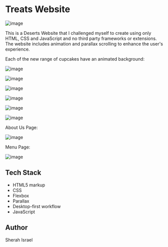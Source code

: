 # Treats Website

![image](https://github.com/SherahIsrael/Treats/assets/125824475/51ea180f-627a-428e-b10e-2ff3799ecef9)

This is a Deserts Website that I challenged myself to create using only HTML, CSS and JavaScript and no third party frameworks or extensions. The website includes animation and parallax scrolling to enhance the user's experience. 



Each of the new range of cupcakes have an animated background:

![image](https://github.com/SherahIsrael/Treats/assets/125824475/3da410d3-ae85-4749-bc62-776a19a88781)

![image](https://github.com/SherahIsrael/Treats/assets/125824475/f74ef417-2388-4ebb-b1e5-05ac5175bcfa)

![image](https://github.com/SherahIsrael/Treats/assets/125824475/c939a5de-bad2-4573-a313-7e0b4493cfec)

![image](https://github.com/SherahIsrael/Treats/assets/125824475/efd5b79b-d9a9-444b-8f09-0cfaba2901fe)

![image](https://github.com/SherahIsrael/Treats/assets/125824475/3b4aac45-2273-442a-bbbc-171b60735b64)

![image](https://github.com/SherahIsrael/Treats/assets/125824475/4ee80008-21a0-41dd-9359-98b91fbcf2f8)

About Us Page:

![image](https://github.com/SherahIsrael/Treats/assets/125824475/14393287-48e9-4807-8435-e0d2f2b75f96)

Menu Page:

![image](https://github.com/SherahIsrael/Treats/assets/125824475/1a60a9d8-46bc-4f76-96e9-31b07041c8d5)


## Tech Stack 

- HTML5 markup
- CSS
- Flexbox
- Parallax
- Desktop-first workflow
- JavaScript

## Author 

Sherah Israel
